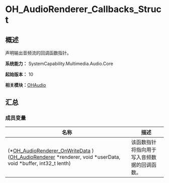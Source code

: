 # OH_AudioRenderer_Callbacks_Struct


## 概述

声明输出音频流的回调函数指针。

**系统能力：** SystemCapability.Multimedia.Audio.Core

**起始版本：** 10

**相关模块：**[OHAudio](_o_h_audio.md)


## 汇总


### 成员变量

| 名称 | 描述 | 
| -------- | -------- |
| (\*[OH_AudioRenderer_OnWriteData](_o_h_audio.md#oh_audiorenderer_onwritedata) )([OH_AudioRenderer](_o_h_audio.md#oh_audiorenderer) \*renderer, void \*userData, void \*buffer, int32_t lenth) | 该函数指针将指向用于写入音频数据的回调函数。 | 
